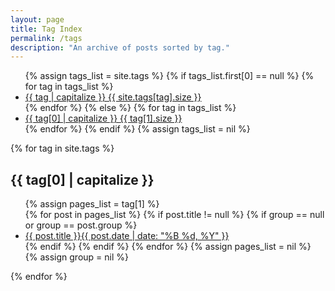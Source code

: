```yaml
---
layout: page
title: Tag Index
permalink: /tags
description: "An archive of posts sorted by tag."
---
```

<ul class="tag-box inline">
{% assign tags_list = site.tags %}  
  {% if tags_list.first[0] == null %}
    {% for tag in tags_list %} 
    	<li><a href="#{{ tag }}">{{ tag | capitalize }} <span>{{ site.tags[tag].size }}</span></a></li>
    {% endfor %}
  {% else %}
    {% for tag in tags_list %} 
    	<li><a href="#{{ tag[0] }}">{{ tag[0] | capitalize }} <span>{{ tag[1].size }}</span></a></li>
    {% endfor %}
  {% endif %}
{% assign tags_list = nil %}
</ul>

{% for tag in site.tags %} 
	<h2 id="{{ tag[0] }}">{{ tag[0] | capitalize }}</h2>
	<ul class="post-list">
		{% assign pages_list = tag[1] %}  
		{% for post in pages_list %}
			{% if post.title != null %}
			{% if group == null or group == post.group %}
			<li><a href="{{ site.url }}{{ post.url }}">{{ post.title }}<span class="entry-date"><time datetime="{{ post.date | date_to_xmlschema }}" itemprop="datePublished">{{ post.date | date: "%B %d, %Y" }}</time></a></li>
			{% endif %}
			{% endif %}
		{% endfor %}
		{% assign pages_list = nil %}
		{% assign group = nil %}
	</ul>
{% endfor %}